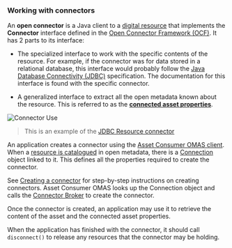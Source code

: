 <!-- SPDX-License-Identifier: CC-BY-4.0 -->
<!-- Copyright Contributors to the ODPi Egeria project 2019. -->

### Working with connectors

An **open connector** is a Java client to a [digital resource](/concepts/resource) that implements the **Connector** interface defined in the [Open Connector Framework (OCF)](/frameworks/ocf/overview). It has 2 parts to its interface:

- The specialized interface to work with the specific contents of the resource.  For example, if the connector was for data stored in a relational database, this interface would probably follow the 
  [Java Database Connectivity (JDBC)](https://en.wikipedia.org/wiki/Java_Database_Connectivity) specification.  The documentation for this interface is found with the specific connector. 

- A generalized interface to extract all the open metadata known about the resource.  This is referred to as the [**connected asset properties**](/concepts/connected-asset-properties).

![Connector Use](using-jdbc-connector.svg)
> This is an example of the [JDBC Resource connector](/connectors/resource/jdbc-resource-connector)

An application creates a connector using the [Asset Consumer OMAS client](/services/omas/asset-consumer/overview/#creating-a-connector-for-application-use). When a [resource is catalogued](/concepts/assets) in  open metadata, there is a [Connection](/concepts/connection) object linked to it.  This defines all the properties required to create the connector.

See [Creating a connector](creating-a-connector.md) for step-by-step instructions on creating connectors. Asset Consumer OMAS looks up the Connection object and calls the [Connector Broker](/concepts/connector-broker) to create the connector.

Once the connector is created, an application may use it to retrieve the content of the asset and the connected asset properties.

When the application has finished with the connector, it should call `disconnect()` to release any resources that the connector may be holding.


